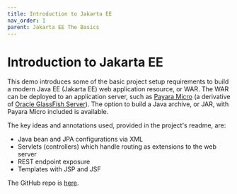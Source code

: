 ```yaml
---
title: Introduction to Jakarta EE
nav_order: 1
parent: Jakarta EE The Basics
---
```


# Introduction to Jakarta EE

This demo introduces some of the basic project setup requirements to build a modern Java EE (Jakarta EE) web application resource, or WAR. The WAR can be deployed to an application server, such as [Payara Micro](https://www.payara.fish/downloads/payara-platform-community-edition/) (a derivative of [Oracle GlassFish Server](https://www.oracle.com/middleware/technologies/glassfish-server.html)). The option to build a Java archive, or JAR, with Payara Micro included is available.

The key ideas and annotations used, provided in the project's readme, are:

+ Java bean and JPA configurations via XML
+ Servlets (controllers) which handle routing as extensions to the web server
+ REST endpoint exposure
+ Templates with JSP and JSF

The GitHub repo is <a href="https://github.com/jfspps/JavaEEDemo" target="_blank">here</a>.
